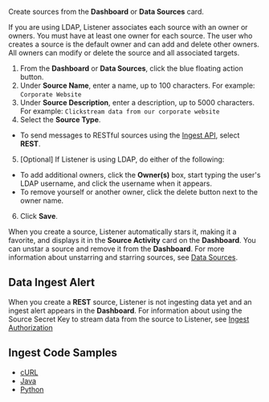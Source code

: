 Create sources from the **Dashboard** or **Data Sources** card.

If you are using LDAP, Listener associates each source with an owner or owners. You must have at least one owner for each source. The user who creates a source is the default owner and can add and delete other owners. All owners can modify or delete the source and all associated targets.

1. From the **Dashboard** or **Data Sources**, click the blue floating action button.
2.  Under **Source Name**, enter a name, up to 100 characters. For example: `Corporate Website`
3.  Under **Source Description**, enter a description, up to 5000 characters. For example: `Clickstream data from our corporate website`
4. Select the **Source Type**.
 * To send messages to RESTful sources using the [Ingest API](../api/vi/sources.md), select **REST**.
 
5. [Optional] If Listener is using LDAP, do either of the following:
 * To add additional owners, click the **Owner(s)** box, start typing the user's LDAP username, and click the username when it appears.
 * To remove yourself or another owner, click the delete button next to the owner name.
6. Click **Save**. 

When you create a source, Listener automatically stars it, making it a favorite, and displays it in the **Source Activity** card on the **Dashboard**. You can unstar a source and remove it from the **Dashboard**. For more information about unstarring and starring sources, see [Data Sources](data-sources.md).

## Data Ingest Alert

When you create a **REST** source, Listener is not ingesting data yet and an ingest alert appears in the **Dashboard**. For information about using the Source Secret Key to stream data from the source to Listener, see [Ingest Authorization](../ingest/index.md#authorization)

## Ingest Code Samples
* [cURL](samples-ingest/curl.md)
* [Java](samples-ingest/java.md)
* [Python](samples-ingest/python.md)
